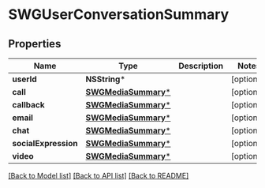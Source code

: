 # SWGUserConversationSummary

## Properties
Name | Type | Description | Notes
------------ | ------------- | ------------- | -------------
**userId** | **NSString*** |  | [optional] 
**call** | [**SWGMediaSummary***](SWGMediaSummary.md) |  | [optional] 
**callback** | [**SWGMediaSummary***](SWGMediaSummary.md) |  | [optional] 
**email** | [**SWGMediaSummary***](SWGMediaSummary.md) |  | [optional] 
**chat** | [**SWGMediaSummary***](SWGMediaSummary.md) |  | [optional] 
**socialExpression** | [**SWGMediaSummary***](SWGMediaSummary.md) |  | [optional] 
**video** | [**SWGMediaSummary***](SWGMediaSummary.md) |  | [optional] 

[[Back to Model list]](../README.md#documentation-for-models) [[Back to API list]](../README.md#documentation-for-api-endpoints) [[Back to README]](../README.md)


